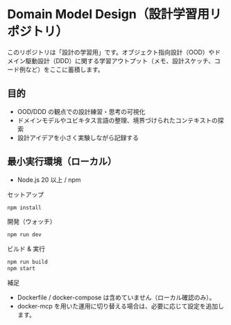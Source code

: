 # Domain Model Design（設計学習用リポジトリ）

このリポジトリは「設計の学習用」です。オブジェクト指向設計（OOD）やドメイン駆動設計（DDD）に関する学習アウトプット（メモ、設計スケッチ、コード例など）をここに蓄積します。

## 目的
- OOD/DDD の観点での設計練習・思考の可視化
- ドメインモデルやユビキタス言語の整理、境界づけられたコンテキストの探索
- 設計アイデアを小さく実験しながら記録する

## 最小実行環境（ローカル）
- Node.js 20 以上 / npm

セットアップ
```bash
npm install
```

開発（ウォッチ）
```bash
npm run dev
```

ビルド & 実行
```bash
npm run build
npm start
```

補足
- Dockerfile / docker-compose は含めていません（ローカル確認のみ）。
- docker-mcp を用いた運用に切り替える場合は、必要に応じて設定を追加します。
